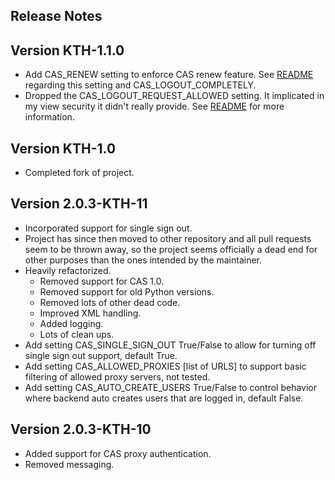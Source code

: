Release Notes
-------------

## Version KTH-1.1.0

* Add CAS_RENEW setting to enforce CAS renew feature. See [README](./README.md)
  regarding this setting and CAS_LOGOUT_COMPLETELY.
* Dropped the CAS_LOGOUT_REQUEST_ALLOWED setting. It implicated in my view 
  security it didn't really provide. See [README](./README.md) for more information.

## Version KTH-1.0
 
* Completed fork of project.

## Version 2.0.3-KTH-11

* Incorporated support for single sign out. 
* Project has since then moved to other repository and all pull requests 
  seem to be thrown away, so the project seems officially a dead end 
  for other purposes than the ones intended by the maintainer.
* Heavily refactorized.
  * Removed support for CAS 1.0.
  * Removed support for old Python versions.
  * Removed lots of other dead code.
  * Improved XML handling.
  * Added logging.
  * Lots of clean ups.
* Add setting CAS_SINGLE_SIGN_OUT True/False to allow for turning 
  off single sign out support, default True.
* Add setting CAS_ALLOWED_PROXIES [list of URLS] to support basic 
  filtering of allowed proxy servers, not tested.
* Add setting CAS_AUTO_CREATE_USERS True/False to control behavior
  where backend auto creates users that are logged in, default False.

## Version 2.0.3-KTH-10
 
* Added support for CAS proxy authentication.
* Removed messaging.
